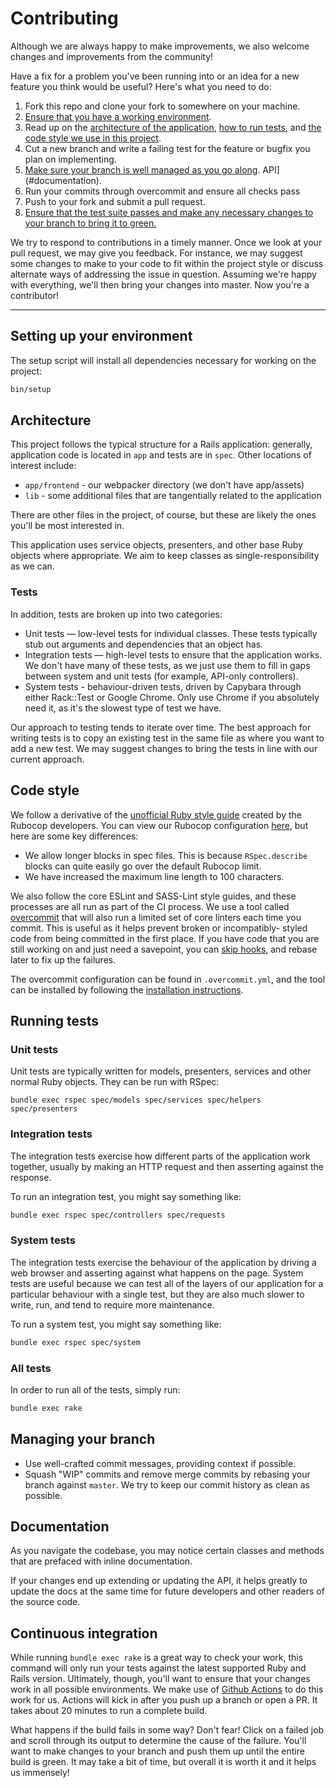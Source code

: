 # Contributing

Although we are always happy to make improvements, we also welcome changes and
improvements from the community!

Have a fix for a problem you've been running into or an idea for a new feature
you think would be useful? Here's what you need to do:

1. Fork this repo and clone your fork to somewhere on your machine.
1. [Ensure that you have a working environment](#setting-up-your-environment).
1. Read up on the [architecture of the application](#architecture),
   [how to run tests](#running-tests), and
   [the code style we use in this project](#code-style).
1. Cut a new branch and write a failing test for the feature or bugfix you plan
   on implementing.
1. [Make sure your branch is well managed as you go along](#managing-your-branch).
   API](#documentation).
1. Run your commits through overcommit and ensure all checks pass
1. Push to your fork and submit a pull request.
1. [Ensure that the test suite passes and make any necessary changes to your branch to bring it to green.](#continuous-integration)

We try to respond to contributions in a timely manner. Once we look at your pull
request, we may give you feedback. For instance, we may suggest some changes to
make to your code to fit within the project style or discuss alternate ways of
addressing the issue in question. Assuming we're happy with everything, we'll
then bring your changes into master. Now you're a contributor!

---

## Setting up your environment

The setup script will install all dependencies necessary for working on the
project:

```bash
bin/setup
```

## Architecture

This project follows the typical structure for a Rails application: generally,
application code is located in `app` and tests are in `spec`. Other locations of
interest include:

- `app/frontend` - our webpacker directory (we don't have app/assets)
- `lib` - some additional files that are tangentially related to the application

There are other files in the project, of course, but these are likely the ones
you'll be most interested in.

This application uses service objects, presenters, and other base Ruby objects
where appropriate. We aim to keep classes as single-responsibility as we can.

### Tests

In addition, tests are broken up into two categories:

- Unit tests — low-level tests for individual classes. These tests typically
  stub out arguments and dependencies that an object has.
- Integration tests — high-level tests to ensure that the application works. We
  don't have many of these tests, as we just use them to fill in gaps between
  system and unit tests (for example, API-only controllers).
- System tests - behaviour-driven tests, driven by Capybara through either
  Rack::Test or Google Chrome. Only use Chrome if you absolutely need it, as
  it's the slowest type of test we have.

Our approach to testing tends to iterate over time. The best approach for
writing tests is to copy an existing test in the same file as where you want to
add a new test. We may suggest changes to bring the tests in line with our
current approach.

## Code style

We follow a derivative of the [unofficial Ruby style guide] created by the Rubocop
developers. You can view our Rubocop configuration [here], but here are some key
differences:

- We allow longer blocks in spec files. This is because `RSpec.describe` blocks
  can quite easily go over the default Rubocop limit.
- We have increased the maximum line length to 100 characters.

[unofficial ruby style guide]: https://github.com/rubocop-hq/ruby-style-guide
[here]: .rubocop.yml

We also follow the core ESLint and SASS-Lint style guides, and these processes
are all run as part of the CI process. We use a tool called
[overcommit](https://github.com/sds/overcommit) that will also run a limited set
of core linters each time you commit. This is useful as it helps prevent broken
or incompatibly- styled code from being committed in the first place. If you
have code that you are still working on and just need a savepoint, you can
[skip hooks](https://github.com/sds/overcommit#skipping-hooks), and rebase later
to fix up the failures.

The overcommit configuration can be found in `.overcommit.yml`, and the tool can
be installed by following the
[installation instructions](https://github.com/sds/overcommit#installation).

## Running tests

### Unit tests

Unit tests are typically written for models, presenters, services and other
normal Ruby objects. They can be run with RSpec:

```
bundle exec rspec spec/models spec/services spec/helpers spec/presenters
```

### Integration tests

The integration tests exercise how different parts of the application work
together, usually by making an HTTP request and then asserting against the
response.

To run an integration test, you might say something like:

```bash
bundle exec rspec spec/controllers spec/requests
```

### System tests

The integration tests exercise the behaviour of the application by driving a web
browser and asserting against what happens on the page. System tests are useful
because we can test all of the layers of our application for a particular
behaviour with a single test, but they are also much slower to write, run, and
tend to require more maintenance.

To run a system test, you might say something like:

```bash
bundle exec rspec spec/system
```

### All tests

In order to run all of the tests, simply run:

```bash
bundle exec rake
```

## Managing your branch

- Use well-crafted commit messages, providing context if possible.
- Squash "WIP" commits and remove merge commits by rebasing your branch against
  `master`. We try to keep our commit history as clean as possible.

## Documentation

As you navigate the codebase, you may notice certain classes and methods that
are prefaced with inline documentation.

If your changes end up extending or updating the API, it helps greatly to update
the docs at the same time for future developers and other readers of the source
code.

## Continuous integration

While running `bundle exec rake` is a great way to check your work, this command
will only run your tests against the latest supported Ruby and Rails version.
Ultimately, though, you'll want to ensure that your changes work in all possible
environments. We make use of
[Github Actions](https://github.com/ackama/nzsl-share/actions) to do this work
for us. Actions will kick in after you push up a branch or open a PR. It takes
about 20 minutes to run a complete build.

What happens if the build fails in some way? Don't fear! Click on a failed job
and scroll through its output to determine the cause of the failure. You'll want
to make changes to your branch and push them up until the entire build is green.
It may take a bit of time, but overall it is worth it and it helps us immensely!
